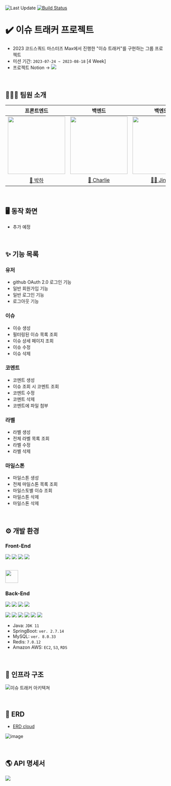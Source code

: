 ![Last Update](https://img.shields.io/badge/Last_Upadate-2023--08--15-blue)
[![Build Status](https://img.shields.io/endpoint.svg?url=https%3A%2F%2Factions-badge.atrox.dev%2Feojjeogo-jeojjeogo%2Fissue-tracker-max%2Fbadge%3Fref%3Drelease&style=flat)](https://actions-badge.atrox.dev/eojjeogo-jeojjeogo/issue-tracker-max/goto?ref=release)

# ✔️ 이슈 트래커 프로젝트
- 2023 코드스쿼드 마스터즈 Max에서 진행한 "이슈 트래커"를 구현하는 그룹 프로젝트 
- 미션 기간: `2023-07-24 ~ 2023-08-18` [4 Week]
- 프로젝트 Notion → <a href="https://graceful-dracorex-565.notion.site/3-Issue-Tracker-9bc34a6553ee410b8a153b517e400fe5?pvs=4"><img src="https://img.shields.io/badge/Notion-%23000000.svg?style=for-the-flat&amp;logo=notion&amp;logoColor=white"></a>

<br/>

## 🧑🏻‍💻 팀원 소개

| 프론트엔드                                                                                                        | 백엔드                                                                                                            | 백엔드                                                                                                            | 백엔드                                                                                                            |
| :-----------------------------------------------------------------------------------------------------------------: | :-----------------------------------------------------------------------------------------------------------------: | :-----------------------------------------------------------------------------------------------------------------: | :-----------------------------------------------------------------------------------------------------------------: |
| <img src = "https://avatars.githubusercontent.com/bakhacode" width="180px;"> | <img src = "https://avatars.githubusercontent.com/CDBchan" width="180px;"> | <img src = "https://avatars.githubusercontent.com/jinny-l" width="180px;"> | <img src = "https://avatars.githubusercontent.com/AlbertImKr" width="180px;"> |
| [🍬 박하](https://github.com/bakhacode) | [🍫 Charlie](https://github.com/CDBchan) | [🧞‍♂️ Jinny](https://github.com/jinny-l) | [🕓 Albert](https://github.com/AlbertImKr) |


<br/>

## 🖥️ 동작 화면
- 추가 예정

<br/>

## ✨ 기능 목록

### 유저
- github OAuth 2.0 로그인 기능
- 일반 회원가입 기능
- 일반 로그인 기능
- 로그아웃 기능

### 이슈
- 이슈 생성
- 필터링된 이슈 목록 조회
- 이슈 상세 페이지 조회
- 이슈 수정
- 이슈 삭제

### 코멘트
- 코멘트 생성
- 이슈 조회 시 코멘트 조회
- 코멘트 수정
- 코멘트 삭제
- 코멘트에 파일 첨부

### 라벨
- 라벨 생성
- 전체 라벨 목록 조회
- 라벨 수정
- 라벨 삭제

### 마일스톤
- 마일스톤 생성
- 전체 마일스톤 목록 조회
- 마일스토별 이슈 조회
- 마일스톤 삭제
- 마일스톤 삭제

<br/>

## ⚙️ 개발 환경
### Front-End
![](https://img.shields.io/badge/vite-646CFF?style=flat&logo=vite&logoColor=white)
![](https://img.shields.io/badge/TypeScript-3178C6?style=flat&logo=typescript&logoColor=white)
![](https://img.shields.io/badge/react-61DAFB?style=flat&logo=react&logoColor=white)
![](https://img.shields.io/badge/amazons3-569A31?style=flat&logo=amazons3&logoColor=white)

<br/>
<img src="https://emotion.sh/logo-96x96.png"  width="40 height"40" />


### Back-End
![](https://img.shields.io/badge/Java-007396?style=flat&logo=OpenJDK&logoColor=white) 
![](https://img.shields.io/badge/SpringBoot-6DB33F?style=flat&logo=SpringBoot&logoColor=white)
![](https://img.shields.io/badge/MySQL-4479A1?style=flat&logo=MySQL&logoColor=white)
![](https://img.shields.io/badge/GitHub_Actions-2088FF?style=flat&logo=githubactions&logoColor=white)

![](https://img.shields.io/badge/-NginX-269539?style=flat&amp;logo=Nginx&amp;logoColor=white)
![](https://img.shields.io/badge/-Docker-2496ED?style=flat&amp;logo=Docker&amp;logoColor=white)
![](https://img.shields.io/badge/AWS%20EC2-FA7343?style=flat&logo=amazonec2&logoColor=white)
![](https://img.shields.io/badge/-AWS_S3-569A31?style=flat&amp;logo=Amazon-S3&amp;logoColor=white)
![](https://img.shields.io/badge/AWS_RDS-527FFF?style=flat&logo=amazonrds&logoColor=white)
![](https://img.shields.io/badge/Redis-FF4D4D?style=flat&logo=redis&logoColor=white)

- Java: `JDK 11`
- SpringBoot: `ver. 2.7.14`
- MySQL: `ver. 8.0.33`
- Redis: `7.0.12`
- Amazon AWS: `EC2`, `S3`, `RDS`

<br/>

## 🔧️ 인프라 구조
![이슈 트래커 아키텍쳐](https://github.com/eojjeogo-jeojjeogo/issue-tracker-max/assets/108214590/3788e584-3ebd-4182-936e-949b7171fc2d)


<br/>

## 💾 ERD
- [ERD cloud](https://www.erdcloud.com/d/87Zh8wT76kL39jMAr)

![image](https://github.com/eojjeogo-jeojjeogo/issue-tracker-max/assets/108214590/044c562b-3492-4ae0-a753-76ada65cae90)

<br/>

## 🌎 API 명세서
<a href="https://documenter.getpostman.com/view/28185148/2s946pX8SE"><img src="https://img.shields.io/badge/Postman-FF6C37?style=flat&logo=postman&logoColor=white"></a>
